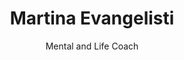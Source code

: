 ---
title: "Martina Evangelisti"
subtitle: "Mental and Life Coach"
description: "Supporto professionale volto a migliorare il benessere psicologico e la performance attraverso consulenze personalizzate."
whatsapp: "3240737226"
image: "https://images.unsplash.com/photo-1559839734-2b71ea197ec2?ixlib=rb-4.0.3&auto=format&fit=crop&w=800&q=80"
---